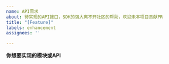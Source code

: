 ```yaml
---
name: API需求
about: 待实现的API接口，SDK的强大离不开社区的帮助，欢迎未本项目贡献PR
title: "[Feature]"
labels: enhancement
assignees: ''

---
```


<!--
!!!SDK的强大离不开社区的帮助，欢迎未本项目贡献PR!!!
-->
**你想要实现的模块或API**


